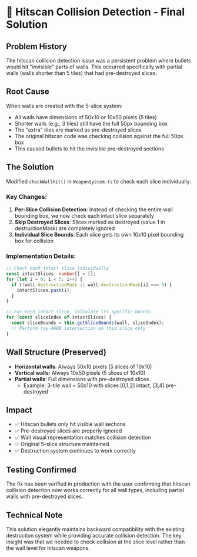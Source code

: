 # 🎯 Hitscan Collision Detection - Final Solution

## Problem History
The hitscan collision detection issue was a persistent problem where bullets would hit "invisible" parts of walls. This occurred specifically with partial walls (walls shorter than 5 tiles) that had pre-destroyed slices.

## Root Cause
When walls are created with the 5-slice system:
- All walls have dimensions of 50x10 or 10x50 pixels (5 tiles)
- Shorter walls (e.g., 3 tiles) still have the full 50px bounding box
- The "extra" tiles are marked as pre-destroyed slices
- The original hitscan code was checking collision against the full 50px box
- This caused bullets to hit the invisible pre-destroyed sections

## The Solution
Modified `checkWallHit()` in `WeaponSystem.ts` to check each slice individually:

### Key Changes:
1. **Per-Slice Collision Detection**: Instead of checking the entire wall bounding box, we now check each intact slice separately
2. **Skip Destroyed Slices**: Slices marked as destroyed (value 1 in destructionMask) are completely ignored
3. **Individual Slice Bounds**: Each slice gets its own 10x10 pixel bounding box for collision

### Implementation Details:
```typescript
// Check each intact slice individually
const intactSlices: number[] = [];
for (let i = 0; i < 5; i++) {
  if (!wall.destructionMask || wall.destructionMask[i] === 0) {
    intactSlices.push(i);
  }
}

// For each intact slice, calculate its specific bounds
for (const sliceIndex of intactSlices) {
  const sliceBounds = this.getSliceBounds(wall, sliceIndex);
  // Perform ray-AABB intersection on this slice only
}
```

## Wall Structure (Preserved)
- **Horizontal walls**: Always 50x10 pixels (5 slices of 10x10)
- **Vertical walls**: Always 10x50 pixels (5 slices of 10x10)
- **Partial walls**: Full dimensions with pre-destroyed slices
  - Example: 3-tile wall = 50x10 with slices [0,1,2] intact, [3,4] pre-destroyed

## Impact
- ✅ Hitscan bullets only hit visible wall sections
- ✅ Pre-destroyed slices are properly ignored
- ✅ Wall visual representation matches collision detection
- ✅ Original 5-slice structure maintained
- ✅ Destruction system continues to work correctly

## Testing Confirmed
The fix has been verified in production with the user confirming that hitscan collision detection now works correctly for all wall types, including partial walls with pre-destroyed slices.

## Technical Note
This solution elegantly maintains backward compatibility with the existing destruction system while providing accurate collision detection. The key insight was that we needed to check collision at the slice level rather than the wall level for hitscan weapons.
